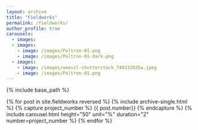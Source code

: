 ```yaml
---
layout: archive
title: "Fieldworks"
permalink: /fieldworks/
author_profile: true
carousels:
  - images:
  - images:
    - image: /images/Poltron-01.png
    - image: /images/Poltron-01-dark.png  
  - images:
    - image: /images/weevil-shutterstock_749333035w.jpeg
    - image: /images/Poltron-01.png
---
```


{% include base_path %}


{% for post in site.fieldworks reversed %}
  {% include archive-single.html %}
  {% capture project_number %}
  {{ post.number}}
  {% endcapture %}
  {% include carousel.html height="50" unit="%" duration="2" number=project_number %}
{% endfor %}
